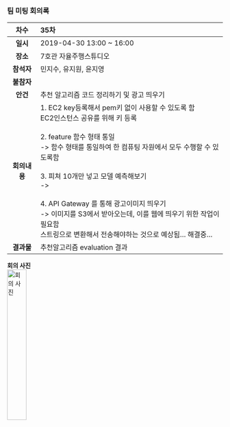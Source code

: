 ### 팀 미팅 회의록

|     차수      | 35차                                                          |
| :-----------: | :----------------------------------------------------------- |
|   **일시**    | 2019-04-30 13:00 ~ 16:00                                    |
|   **장소**    | 7호관 자율주행스튜디오                                            |
|  **참석자**   | 민지수, 유지원, 윤지영                                                   |
|  **불참자**   |                                                               |
|   **안건**    | 추천 알고리즘 코드 정리하기 및 광고 띄우기 |
| **회의내용**  | 1. EC2 key등록해서 pem키 없이 사용할 수 있도록 함 <br/> EC2인스턴스 공유를 위해 키 등록<br/><br/> 2. feature 함수 형태 통일 <br/> -> 함수 형태를 통일하여 한 컴퓨팅 자원에서 모두 수행할 수 있도록함 <br/><br/> 3. 피쳐 10개만 넣고 모델 예측해보기 <br/> -> <br/><br/>4. API Gateway 를 통해 광고이미지 띄우기 <br/> -> 이미지를 S3에서 받아오는데, 이를 웹에 띄우기 위한 작업이 필요함 <br/> 스트링으로 변환해서 전송해야하는 것으로 예상됨… 해결중…|
| **결과물**| 추천알고리즘 evaluation 결과|

**회의 사진**<br/>
<img align="center" src="https://github.com/kookmin-sw/2019-cap1-2019_4/blob/upload_pictures/doc/%ED%9A%8C%EC%9D%98%EB%A1%9D/pictures/2019_04_30-1.jpeg" alt="회의 사진" width = "30%"><br/>

